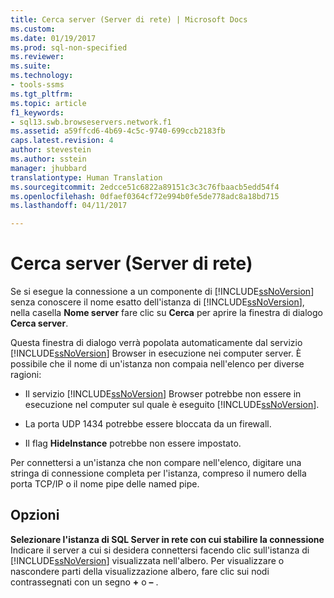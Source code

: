 ```yaml
---
title: Cerca server (Server di rete) | Microsoft Docs
ms.custom: 
ms.date: 01/19/2017
ms.prod: sql-non-specified
ms.reviewer: 
ms.suite: 
ms.technology:
- tools-ssms
ms.tgt_pltfrm: 
ms.topic: article
f1_keywords:
- sql13.swb.browseservers.network.f1
ms.assetid: a59ffcd6-4b69-4c5c-9740-699ccb2183fb
caps.latest.revision: 4
author: stevestein
ms.author: sstein
manager: jhubbard
translationtype: Human Translation
ms.sourcegitcommit: 2edcce51c6822a89151c3c3c76fbaacb5edd54f4
ms.openlocfilehash: 0dfaef0364cf72e994b0fe5de778adc8a18bd715
ms.lasthandoff: 04/11/2017

---
```

# <a name="browse-for-servers-network-servers"></a>Cerca server (Server di rete)
Se si esegue la connessione a un componente di [!INCLUDE[ssNoVersion](../../includes/ssnoversion_md.md)] senza conoscere il nome esatto dell'istanza di [!INCLUDE[ssNoVersion](../../includes/ssnoversion_md.md)], nella casella **Nome server** fare clic su **Cerca** per aprire la finestra di dialogo **Cerca server**.  
  
Questa finestra di dialogo verrà popolata automaticamente dal servizio [!INCLUDE[ssNoVersion](../../includes/ssnoversion_md.md)] Browser in esecuzione nei computer server. È possibile che il nome di un'istanza non compaia nell'elenco per diverse ragioni:  
  
-   Il servizio [!INCLUDE[ssNoVersion](../../includes/ssnoversion_md.md)] Browser potrebbe non essere in esecuzione nel computer sul quale è eseguito [!INCLUDE[ssNoVersion](../../includes/ssnoversion_md.md)].  
  
-   La porta UDP 1434 potrebbe essere bloccata da un firewall.  
  
-   Il flag **HideInstance** potrebbe non essere impostato.  
  
Per connettersi a un'istanza che non compare nell'elenco, digitare una stringa di connessione completa per l'istanza, compreso il numero della porta TCP/IP o il nome pipe delle named pipe.  
  
## <a name="options"></a>Opzioni  
**Selezionare l'istanza di SQL Server in rete con cui stabilire la connessione**  
Indicare il server a cui si desidera connettersi facendo clic sull'istanza di [!INCLUDE[ssNoVersion](../../includes/ssnoversion_md.md)] visualizzata nell'albero. Per visualizzare o nascondere parti della visualizzazione albero, fare clic sui nodi contrassegnati con un segno **+** o **–** .  
  


